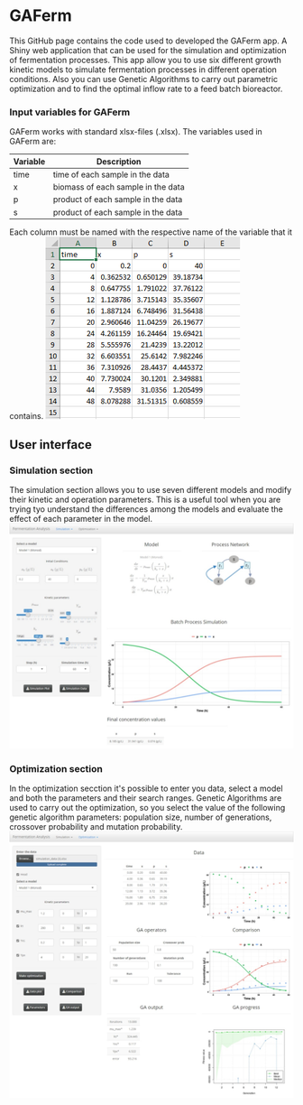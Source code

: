 # GAFerm
This GitHub page contains the code used to developed the GAFerm app. A Shiny web application that can be used for the simulation and optimization of fermentation processes. This app allow you to use six different growth kinetic models to simulate fermentation processes in different operation conditions. Also you can use Genetic Algorithms to carry out parametric optimization and to find the optimal inflow rate to a feed batch bioreactor.

### Input variables for **GAFerm**
GAFerm works with standard xlsx-files (.xlsx). The variables used in GAFerm are:

| Variable             	| Description |
|----------------------	|----------------------------------------------------------------------------------	|
| time | time of each sample in the data|
| x | biomass of each sample in the data |
| p | product of each sample in the data |
| s | product of each sample in the data |

Each column must be named with the respective name of the variable that it contains.
![Alt text](readme_files/data_format.PNG)

## User interface  

### Simulation section
The simulation section allows you to use seven different models and modify their kinetic and operation parameters. This is a useful tool when you are trying tyo understand the differences among the models and evaluate the effect of each parameter in the model.
![Alt text](readme_files/user_interface_sim.jpeg)


### Optimization section 
In the optimization secction it's possible to enter you data, select a model and both the parameters and their search ranges. Genetic Algorithms are used to carry out the optimization, so you select the value of the following genetic algorithm parameters: population size, number of generations, crossover probability and mutation probability. 
![Alt text](readme_files/user_interface_opt.jpeg)
